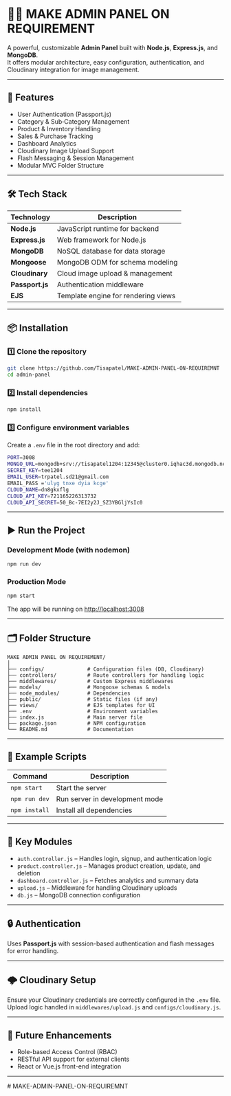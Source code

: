 # 🧑‍💻 MAKE ADMIN PANEL ON REQUIREMENT

A powerful, customizable **Admin Panel** built with **Node.js**, **Express.js**, and **MongoDB**.  
It offers modular architecture, easy configuration, authentication, and Cloudinary integration for image management.

---

## 🚀 Features

- User Authentication (Passport.js)
- Category & Sub‑Category Management
- Product & Inventory Handling
- Sales & Purchase Tracking
- Dashboard Analytics
- Cloudinary Image Upload Support
- Flash Messaging & Session Management
- Modular MVC Folder Structure

---

## 🛠️ Tech Stack

| Technology | Description |
|-------------|-------------|
| **Node.js** | JavaScript runtime for backend |
| **Express.js** | Web framework for Node.js |
| **MongoDB** | NoSQL database for data storage |
| **Mongoose** | MongoDB ODM for schema modeling |
| **Cloudinary** | Cloud image upload & management |
| **Passport.js** | Authentication middleware |
| **EJS** | Template engine for rendering views |

---

## 📦 Installation

### 1️⃣ Clone the repository
```bash
git clone https://github.com/Tisapatel/MAKE-ADMIN-PANEL-ON-REQUIREMNT
cd admin-panel
```

### 2️⃣ Install dependencies
```bash
npm install
```

### 3️⃣ Configure environment variables

Create a `.env` file in the root directory and add:
```bash
PORT=3008
MONGO_URL=mongodb+srv://tisapatel1204:12345@cluster0.iqhac3d.mongodb.net/ProductManagementSystem
SECRET_KEY=tee1204
EMAIL_USER=trpatel.sd21@gmail.com
EMAIL_PASS ='ulyg tnxe dyia kcge'
CLOUD_NAME=dn8gkxflg
CLOUD_API_KEY=721165226313732
CLOUD_API_SECRET=50_Bc-7EI2y2J_SZ3YBGljYsIc0
```

---

## ▶️ Run the Project

### Development Mode (with nodemon)
```bash
npm run dev
```

### Production Mode
```bash
npm start
```

The app will be running on [http://localhost:3008](http://localhost:3008)

---

## 🗂️ Folder Structure

```
MAKE ADMIN PANEL ON REQUIREMENT/
│
├── configs/              # Configuration files (DB, Cloudinary)
├── controllers/          # Route controllers for handling logic
├── middlewares/          # Custom Express middlewares
├── models/               # Mongoose schemas & models
├── node_modules/         # Dependencies
├── public/               # Static files (if any)
├── views/                # EJS templates for UI
├── .env                  # Environment variables
├── index.js              # Main server file
├── package.json          # NPM configuration
└── README.md             # Documentation
```

---

## 🧩 Example Scripts

| Command | Description |
|----------|-------------|
| `npm start` | Start the server |
| `npm run dev` | Run server in development mode |
| `npm install` | Install all dependencies |

---

## 🧪 Key Modules

- `auth.controller.js` – Handles login, signup, and authentication logic  
- `product.controller.js` – Manages product creation, update, and deletion  
- `dashboard.controller.js` – Fetches analytics and summary data  
- `upload.js` – Middleware for handling Cloudinary uploads  
- `db.js` – MongoDB connection configuration  

---

## 🔒 Authentication

Uses **Passport.js** with session-based authentication and flash messages for error handling.

---

## 🌩️ Cloudinary Setup

Ensure your Cloudinary credentials are correctly configured in the `.env` file.  
Upload logic handled in `middlewares/upload.js` and `configs/cloudinary.js`.

---

## 🧠 Future Enhancements

- Role-based Access Control (RBAC)
- RESTful API support for external clients
- React or Vue.js front-end integration

---

#   M A K E - A D M I N - P A N E L - O N - R E Q U I R E M N T  
 